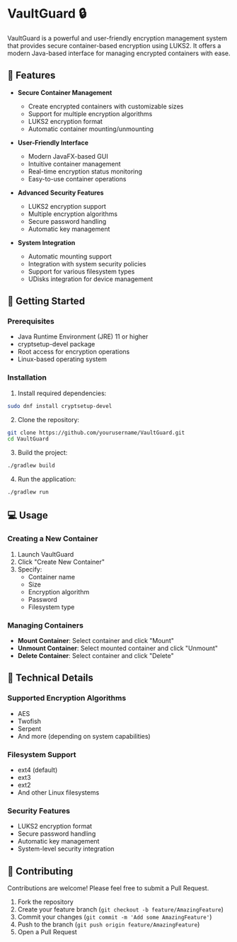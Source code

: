 # VaultGuard 🔒

VaultGuard is a powerful and user-friendly encryption management system that provides secure container-based encryption using LUKS2. It offers a modern Java-based interface for managing encrypted containers with ease.

## 🌟 Features

- **Secure Container Management**
  - Create encrypted containers with customizable sizes
  - Support for multiple encryption algorithms
  - LUKS2 encryption format
  - Automatic container mounting/unmounting

- **User-Friendly Interface**
  - Modern JavaFX-based GUI
  - Intuitive container management
  - Real-time encryption status monitoring
  - Easy-to-use container operations

- **Advanced Security Features**
  - LUKS2 encryption support
  - Multiple encryption algorithms
  - Secure password handling
  - Automatic key management

- **System Integration**
  - Automatic mounting support
  - Integration with system security policies
  - Support for various filesystem types
  - UDisks integration for device management

## 🚀 Getting Started

### Prerequisites

- Java Runtime Environment (JRE) 11 or higher
- cryptsetup-devel package
- Root access for encryption operations
- Linux-based operating system

### Installation

1. Install required dependencies:
```bash
sudo dnf install cryptsetup-devel
```

2. Clone the repository:
```bash
git clone https://github.com/yourusername/VaultGuard.git
cd VaultGuard
```

3. Build the project:
```bash
./gradlew build
```

4. Run the application:
```bash
./gradlew run
```

## 💻 Usage

### Creating a New Container

1. Launch VaultGuard
2. Click "Create New Container"
3. Specify:
   - Container name
   - Size
   - Encryption algorithm
   - Password
   - Filesystem type

### Managing Containers

- **Mount Container**: Select container and click "Mount"
- **Unmount Container**: Select mounted container and click "Unmount"
- **Delete Container**: Select container and click "Delete"

## 🔧 Technical Details

### Supported Encryption Algorithms

- AES
- Twofish
- Serpent
- And more (depending on system capabilities)

### Filesystem Support

- ext4 (default)
- ext3
- ext2
- And other Linux filesystems

### Security Features

- LUKS2 encryption format
- Secure password handling
- Automatic key management
- System-level security integration

## 🤝 Contributing

Contributions are welcome! Please feel free to submit a Pull Request.

1. Fork the repository
2. Create your feature branch (`git checkout -b feature/AmazingFeature`)
3. Commit your changes (`git commit -m 'Add some AmazingFeature'`)
4. Push to the branch (`git push origin feature/AmazingFeature`)
5. Open a Pull Request
